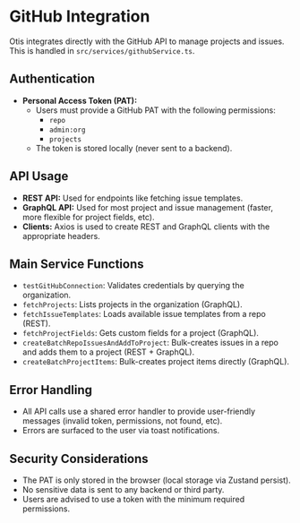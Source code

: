 # GitHub Integration

Otis integrates directly with the GitHub API to manage projects and issues. This is handled in `src/services/githubService.ts`.

## Authentication

- **Personal Access Token (PAT):**
  - Users must provide a GitHub PAT with the following permissions:
    - `repo`
    - `admin:org`
    - `projects`
  - The token is stored locally (never sent to a backend).

## API Usage

- **REST API:** Used for endpoints like fetching issue templates.
- **GraphQL API:** Used for most project and issue management (faster, more flexible for project fields, etc).
- **Clients:** Axios is used to create REST and GraphQL clients with the appropriate headers.

## Main Service Functions

- `testGitHubConnection`: Validates credentials by querying the organization.
- `fetchProjects`: Lists projects in the organization (GraphQL).
- `fetchIssueTemplates`: Loads available issue templates from a repo (REST).
- `fetchProjectFields`: Gets custom fields for a project (GraphQL).
- `createBatchRepoIssuesAndAddToProject`: Bulk-creates issues in a repo and adds them to a project (REST + GraphQL).
- `createBatchProjectItems`: Bulk-creates project items directly (GraphQL).

## Error Handling

- All API calls use a shared error handler to provide user-friendly messages (invalid token, permissions, not found, etc).
- Errors are surfaced to the user via toast notifications.

## Security Considerations

- The PAT is only stored in the browser (local storage via Zustand persist).
- No sensitive data is sent to any backend or third party.
- Users are advised to use a token with the minimum required permissions.
